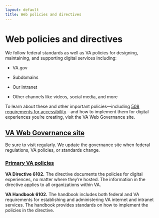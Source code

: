```yaml
---
layout: default
title: Web policies and directives
---
```


# Web policies and directives

We follow federal standards as well as VA policies for designing, maintaining, and supporting digital services including:

- VA.gov  

- Subdomains

- Our intranet

- Other channels like videos, social media, and more

To learn about these and other important policies&mdash;including [508 requirements for accessibility](https://www.va.gov/web/standards/accessibility.cfm)&mdash;and how to implement them for digital experiences you’re creating, visit the VA Web Governance site.


## [VA Web Governance site](https://digital.va.gov/web-governance/)

Be sure to visit regularly. We update the governance site when federal regulations, VA policies, or standards change.

### [Primary VA policies](https://digital.va.gov/web-governance/standards-and-policies/governing-va-and-federal-policies/)

__VA Directive 6102.__ The directive documents the policies for digital experiences, no matter where they’re hosted. The information in the directive applies to all organizations within VA. 

__VA Handbook 6102.__ The handbook includes both federal and VA requirements for establishing and administering VA internet and intranet services. The handbook provides standards on how to implement the policies in the directive.

 

 
